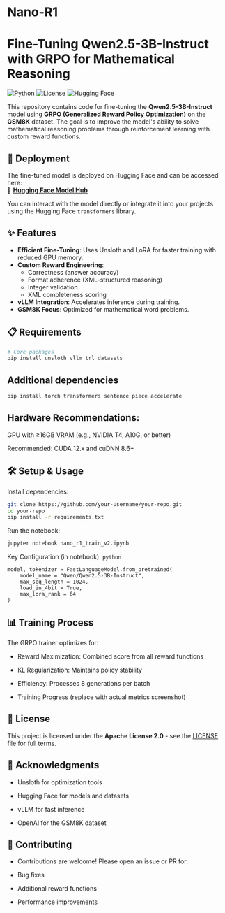 # Nano-R1
# Fine-Tuning Qwen2.5-3B-Instruct with GRPO for Mathematical Reasoning

![Python](https://img.shields.io/badge/python-3.11%2B-blue?style=for-the-badge&logo=python&logoColor=white)
![License](https://img.shields.io/badge/license-Apache_2.0-red?style=for-the-badge&logo=apache&logoColor=white)
![Hugging Face](https://img.shields.io/badge/Hugging_Face-Deployed-yellow?style=for-the-badge&logo=huggingface&logoColor=yellow)


This repository contains code for fine-tuning the **Qwen2.5-3B-Instruct** model using **GRPO (Generalized Reward Policy Optimization)** on the **GSM8K** dataset. The goal is to improve the model's ability to solve mathematical reasoning problems through reinforcement learning with custom reward functions.

## 🚀 Deployment

The fine-tuned model is deployed on Hugging Face and can be accessed here:  
🔗 **[Hugging Face Model Hub](https://huggingface.co/Akshint47/Nano_R1_Model)** 

You can interact with the model directly or integrate it into your projects using the Hugging Face `transformers` library.

## ✨ Features

- **Efficient Fine-Tuning**: Uses Unsloth and LoRA for faster training with reduced GPU memory.
- **Custom Reward Engineering**:
  - Correctness (answer accuracy)
  - Format adherence (XML-structured reasoning)
  - Integer validation
  - XML completeness scoring
- **vLLM Integration**: Accelerates inference during training.
- **GSM8K Focus**: Optimized for mathematical word problems.

## 📋 Requirements

```bash
# Core packages
pip install unsloth vllm trl datasets
```
## Additional dependencies
```bash
pip install torch transformers sentence piece accelerate
```

## Hardware Recommendations:

GPU with ≥16GB VRAM (e.g., NVIDIA T4, A10G, or better)

Recommended: CUDA 12.x and cuDNN 8.6+

## 🛠️ Setup & Usage
Install dependencies:

```bash
git clone https://github.com/your-username/your-repo.git
cd your-repo
pip install -r requirements.txt
```

Run the notebook:

```bash
jupyter notebook nano_r1_train_v2.ipynb
```
Key Configuration (in notebook):
```python```
```
model, tokenizer = FastLanguageModel.from_pretrained(
    model_name = "Qwen/Qwen2.5-3B-Instruct",
    max_seq_length = 1024,
    load_in_4bit = True,
    max_lora_rank = 64
)
```

## 📊 Training Process
The GRPO trainer optimizes for:

-  Reward Maximization: Combined score from all reward functions
  
-  KL Regularization: Maintains policy stability
  
-  Efficiency: Processes 8 generations per batch
  
-  Training Progress (replace with actual metrics screenshot)

## 📜 License  
This project is licensed under the **Apache License 2.0** - see the [LICENSE](LICENSE) file for full terms.  

## 🙏 Acknowledgments
- Unsloth for optimization tools

- Hugging Face for models and datasets

- vLLM for fast inference

- OpenAI for the GSM8K dataset

## 🤝 Contributing
- Contributions are welcome! Please open an issue or PR for:

- Bug fixes

- Additional reward functions

- Performance improvements

